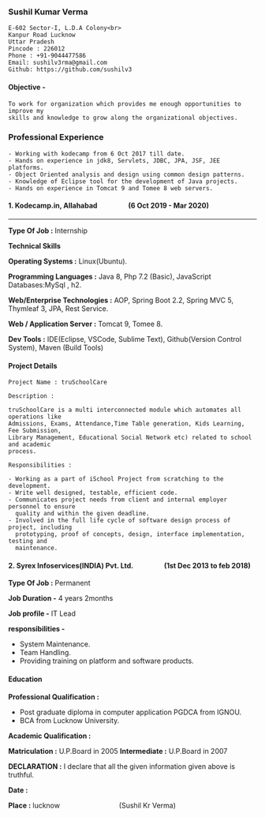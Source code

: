 ### Sushil Kumar Verma

```
E-602 Sector-I, L.D.A Colony<br>
Kanpur Road Lucknow
Uttar Pradesh
Pincode : 226012
Phone : +91-9044477586
Email: sushilv3rma@gmail.com
Github: https://github.com/sushilv3
```
#### Objective -
```
To work for organization which provides me enough opportunities to improve my
skills and knowledge to grow along the organizational objectives.
```

### Professional Experience
```
- Working with kodecamp from 6 Oct 2017 till date.
- Hands on experience in jdk8, Servlets, JDBC, JPA, JSF, JEE platforms.
- Object Oriented analysis and design using common design patterns.
- Knowledge of Eclipse tool for the development of Java projects.
- Hands on experience in Tomcat 9 and Tomee 8 web servers.
```

#### 1. Kodecamp.in, Allahabad &emsp;&emsp;&emsp;&emsp; (6 Oct 2019 - Mar 2020)
<hr>

**Type Of Job :**  Internship

**Technical Skills**

**Operating Systems :** Linux(Ubuntu).

**Programming Languages :** Java 8, Php 7.2 (Basic), JavaScript
Databases:MySql , h2.

**Web/Enterprise Technologies :** AOP, Spring Boot 2.2, Spring MVC 5, Thymleaf 3, JPA, Rest Service.

**Web / Application Server :** Tomcat 9, Tomee 8.


**Dev Tools :** IDE(Eclipse, VSCode, Sublime Text), Github(Version Control System), Maven (Build Tools)

#### Project Details
```
Project Name : truSchoolCare

Description :

truSchoolCare is a multi interconnected module which automates all operations like
Admissions, Exams, Attendance,Time Table generation, Kids Learning, Fee Submission,
Library Management, Educational Social Network etc) related to school and academic
process.

Responsibilities :

- Working as a part of iSchool Project from scratching to the development.
- Write well designed, testable, efficient code.
- Communicates project needs from client and internal employer personnel to ensure
  quality and within the given deadline.
- Involved in the full life cycle of software design process of project, including
  prototyping, proof of concepts, design, interface implementation, testing and
  maintenance.
```

#### 2. Syrex  Infoservices(INDIA) Pvt. Ltd. &emsp;&emsp;&emsp;&emsp; (1st Dec 2013 to feb 2018)

**Type Of Job :** Permanent

**Job Duration -**  4 years 2months

**Job profile -**  IT Lead

**responsibilities -**

* System Maintenance.
* Team Handling.
* Providing training on platform and software products.

#### Education

**Professional Qualification :**

* Post graduate diploma in  computer application PGDCA from   IGNOU.
* BCA from Lucknow University.

**Academic Qualification :**

**Matriculation :** U.P.Board in 2005
**Intermediate :** U.P.Board in 2007

**DECLARATION :**  I declare that all the given information given above is truthful.

**Date :**

**Place :** lucknow   &emsp;&emsp;&emsp;&emsp;&emsp;&emsp;&emsp;&emsp;                                                          (Sushil Kr Verma)
